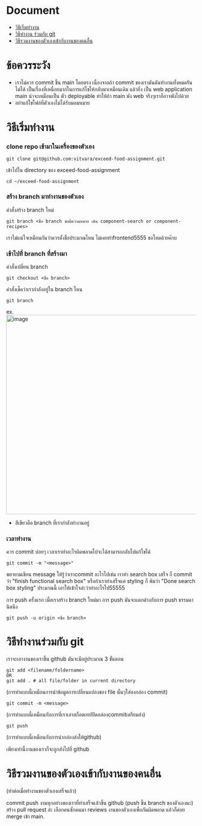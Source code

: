 # Document
- [วิธีเริ่มทำงาน](https://github.com/vitvara/exceed-food-assignment/blob/main/How_to.md#%E0%B8%82%E0%B9%89%E0%B8%AD%E0%B8%84%E0%B8%A7%E0%B8%A3%E0%B8%A3%E0%B8%B0%E0%B8%A7%E0%B8%B1%E0%B8%87)
- [วิธีทำงาน ร่วมกับ git](https://github.com/vitvara/exceed-food-assignment/edit/main/How_to.md#%E0%B8%A7%E0%B8%B4%E0%B8%98%E0%B8%B5%E0%B8%97%E0%B8%B3%E0%B8%87%E0%B8%B2%E0%B8%99%E0%B8%A3%E0%B9%88%E0%B8%A7%E0%B8%A1%E0%B8%81%E0%B8%B1%E0%B8%9A-git)
- [วิธีรวมงานของตัวเองเข้ากับงานของคนอื่น](https://github.com/vitvara/exceed-food-assignment/edit/main/How_to.md#%E0%B8%A7%E0%B8%B4%E0%B8%98%E0%B8%B5%E0%B8%A3%E0%B8%A7%E0%B8%A1%E0%B8%87%E0%B8%B2%E0%B8%99%E0%B8%82%E0%B8%AD%E0%B8%87%E0%B8%95%E0%B8%B1%E0%B8%A7%E0%B9%80%E0%B8%AD%E0%B8%87%E0%B9%80%E0%B8%82%E0%B9%89%E0%B8%B2%E0%B8%81%E0%B8%B1%E0%B8%9A%E0%B8%87%E0%B8%B2%E0%B8%99%E0%B8%82%E0%B8%AD%E0%B8%87%E0%B8%84%E0%B8%99%E0%B8%AD%E0%B8%B7%E0%B9%88%E0%B8%99)

# ข้อควรระวัง
- เราไม่ควร commit ขึ้น main โดยตรง เนื่องจากถ้า commit ของเรามันดันทำงานทั้งหมดรันไม่ได้ เป็นเรื่องที่เหนื่อยมากในการแก้ไขให้กลับมาเหมือนเดิม
แล้วยิ่ง เป็น web application main น่าจะเหมือนเป็น ตัว deployable ทำให้ถ้า main พัง web จริงๆเราก็อาจพังไปด้วย
- อย่าแก้ใขไฟล์ที่ตัวเองไม่ได้รับมอมหมาย

# วิธีเริ่มทำงาน
### clone repo เข้ามาในเครื่องของตัวเอง
```
git clone git@github.com:vitvara/exceed-food-assignment.git
```
เข้าไปใน directory ของ exceed-food-assignment
```
cd ~/exceed-food-assignment
```
### สร้าง branch มาทำงานของตัวเอง

คำสั่งสร้าง branch ใหม่
```
git branch <ชื่อ branch ขอมีความหมาย เช่น component-search or component-recipes>
```
เราไม่แน่ใจเหมือนกันว่าควรตั้งชื่อประมาณไหน ไม่เคยทำfrontend5555 ขอโทดด้วยค๊าบ
### เข้าไปที่ branch ที่สร้างมา

คำสั่งเปลี่ยน branch
```
git checkout <ชื่อ branch>
```
คำสั่งเช็คว่าเรากำลังอยู่ใน branch ไหน
```
git branch
```
ex.
<img width="530" alt="image" src="https://user-images.githubusercontent.com/69972884/152742901-f133f823-78b8-427a-aab5-1a4072781c74.png">

* สีเขียวคือ branch ที่เรากำลังทำงานอยู่

### เวลาทำงาน

ควร commit บ่อยๆ เวลาเราทำอะไรผิดพลาดไปจะได้สามารถกลับไปแก้ใขได้
```
git commit -m "<message>"
```
พยายามเขียน message ให้รู้ว่าเราcommit อะไรไปเช่น
เราทำ search box เสร็จ ก็ commit ว่า "finish functional search box"
หรือถ้าเราทำเสร็จแค่ styling ก็ พิมว่า "Done search box styling"
ประมาณนี้ เอาให้เข้าใจอ่ะว่าทำอะไรไป55555

การ push ครั้งแรก
เมื่อเราสร้าง branch ใหม่มา การ push มันจะแตกต่างกับการ push ธรรมดานิดนึง
```
git push -u origin <ชื่อ branch>
```

# วิธีทำงานร่วมกับ git

เราจะเอางานของเราขึ้น github มันจะมีอยู่ประมาณ 3 ขั้นตอน

```
git add <filename/foldername>
OR
git add . # all file/folder in current directory
```
(การทำแบบนี้เหมือนการนำข้อมูลการเปลี่ยนแปลงของ file นั้นๆใส่ลงกล่อง commit)

```
git commit -m <message>
```
(การทำแบบนี้เหมือนกับการที่เราเอาสก็อตเทปปิดกล่องcommitเตรียมส่ง)

```
git push
```
(การทำแบบนี้เหมือนกับการนำกล่องส่งให้github)

เพียงเท่านี้งานของเราก็จะถูกส่งไปที่ github

# วิธีรวมงานของตัวเองเข้ากับงานของคนอื่น
(ทำต่อเมื่อทำงานของตัวเองเสร็จแล้ว)

commit push งานทุกอย่างของเราที่ทำเสร็จแล้วขึ้น github (push ขึ้น branch ของตัวเองนะ)
สร้าง pull request ล่ะ เลือกคนซักคนมา reviews งานของตัวเองเพื่อกันผิดพลาด
แล้วก็ค่อย merge เข้า main.



 
